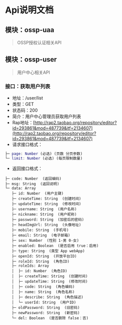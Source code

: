 # Api说明文档

## 模块：ossp-uaa
> OSSP授权认证相关API

## 模块：ossp-user
> 用户中心相关API

### 接口：获取用户列表
* 地址：/user/list
* 类型：GET
* 状态码：200
* 简介：用户中心管理员获取用户列表
* Rap地址：[http://rap2.taobao.org/repository/editor?id=293861&mod=487739&itf=2134607](http://rap2.taobao.org/repository/editor?id=293861&mod=487739&itf=2134607)
* 请求接口格式：

```matlab
├─ page: Number (必选) (页数 分页参数)
└─ limit: Number (必选) (每页限制数量)
```

* 返回接口格式：

```
├─ code: Number  (返回编码)
├─ msg: String  (返回说明)
└─ data: Array 
   ├─ id: Number  (用户主键)
   ├─ createTime: String  (创建时间)
   ├─ updateTime: String  (修改时间)
   ├─ username: String  (用户名称)
   ├─ nickname: String  (用户昵称)
   ├─ password: String  (加密后的密码)
   ├─ headImgUrl: String  (头像地址)
   ├─ mobile: String  (手机号)
   ├─ email: String  (电子邮箱)
   ├─ sex: Number  (性别 1-男 0-女)
   ├─ enabled: Boolean  (是否启用 true：启用)
   ├─ type: String  (类型 App webApp)
   ├─ openId: String  (开放平台ID)
   ├─ roleId: String  (角色ID)
   ├─ roleIds: Array 
   │  ├─ id: Number  (角色ID)
   │  ├─ createTime: String  (创建时间)
   │  ├─ updateTime: String  (修改时间)
   │  ├─ code: String  (角色编码)
   │  ├─ name: String  (角色名称)
   │  ├─ describe: String  (角色描述)
   │  └─ userId: String  (用户ID)
   ├─ oldPassword: String  (旧密码)
   ├─ newPassword: String  (新密码)
   └─ del: Boolean  (是否删除 false：否)

```

